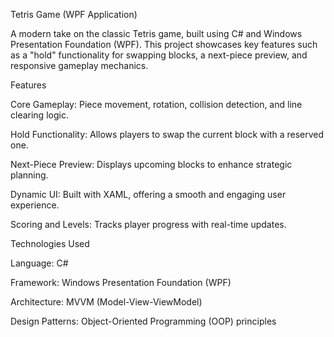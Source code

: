Tetris Game (WPF Application)

A modern take on the classic Tetris game, built using C# and Windows Presentation Foundation (WPF).
This project showcases key features such as a "hold" functionality for swapping blocks, a next-piece preview, and responsive gameplay mechanics.

Features


Core Gameplay: Piece movement, rotation, collision detection, and line clearing logic.

Hold Functionality: Allows players to swap the current block with a reserved one.

Next-Piece Preview: Displays upcoming blocks to enhance strategic planning.

Dynamic UI: Built with XAML, offering a smooth and engaging user experience.

Scoring and Levels: Tracks player progress with real-time updates.

Technologies Used


Language: C#

Framework: Windows Presentation Foundation (WPF)

Architecture: MVVM (Model-View-ViewModel)

Design Patterns: Object-Oriented Programming (OOP) principles

